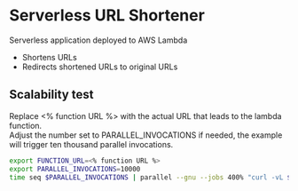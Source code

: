 # Serverless URL Shortener
Serverless application deployed to AWS Lambda
- Shortens URLs
- Redirects shortened URLs to original URLs

## Scalability test

Replace <% function URL %> with the actual URL that leads to the lambda function.
<br/>
Adjust the number set to PARALLEL_INVOCATIONS if needed, the example will trigger ten thousand parallel invocations.
```bash
export FUNCTION_URL=<% function URL %>
export PARALLEL_INVOCATIONS=10000
time seq $PARALLEL_INVOCATIONS | parallel --gnu --jobs 400% "curl -vL $FUNCTION_URL >> out.txt"
```